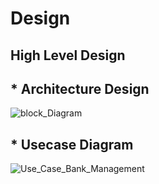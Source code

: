 # Design

## High Level Design 
## * Architecture Design
![block_Diagram](https://user-images.githubusercontent.com/101510031/161407899-989ea455-f9ce-42a2-8e1a-2a8adb4432ca.png)

## * Usecase Diagram
![Use_Case_Bank_Management](https://user-images.githubusercontent.com/101510031/161407259-f34260b8-8963-44b9-85d6-fc1e032725a0.png)
